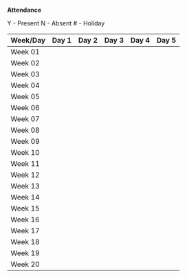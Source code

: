 
**Attendance** 

Y - Present   N - Absent   # - Holiday

| Week/Day | Day 1 | Day 2 | Day 3 | Day 4 | Day 5 |
| ------  | ---- | ---- | ---- | ---- | ---- |
| Week 01 |      |      |      |      |      |
| Week 02 |      |      |      |      |      |
| Week 03 |      |      |      |      |      |
| Week 04 |      |      |      |      |      |
| Week 05 |      |      |      |      |      |
| Week 06 |      |      |      |      |      |
| Week 07 |      |      |      |      |      |
| Week 08 |      |      |      |      |      |
| Week 09 |      |      |      |      |      |
| Week 10 |      |      |      |      |      |
| Week 11 |      |      |      |      |      |
| Week 12 |      |      |      |      |      |
| Week 13 |      |      |      |      |      |
| Week 14 |      |      |      |      |      |
| Week 15 |      |      |      |      |      |
| Week 16 |      |      |      |      |      |
| Week 17 |      |      |      |      |      |
| Week 18 |      |      |      |      |      |
| Week 19 |      |      |      |      |      |
| Week 20 |      |      |      |      |      |
